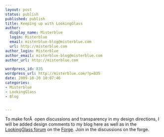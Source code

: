 ```yaml
---
layout: post
status: publish
published: publish
title: Keeping up with LookingGlass
author:
  display_name: Misterblue
  login: Misterblue
  email: misterblue-blog@misterblue.com
  url: http://misterblue.com
author_login: Misterblue
author_email: misterblue-blog@misterblue.com
author_url: http://misterblue.com

wordpress_id: 835
wordpress_url: http://misterblue.com/?p=835
date: 2009-10-20 10:07:46
categories:
- Misterblue
- LookingGlass
- Blog


---
```

To make forÂ  open discussions and transparency in my design directions, I will be added design comments to my blog here as well as in the <a title="LookingGlass forum" href="http://forge.opensimulator.org/gf/project/lookingglass/forum/">LookingGlass forum</a> on the <a title="OpenSimulator source forge" href="http://forge.opensimulator.org/">Forge</a>. Join in the discussions on the forge.
